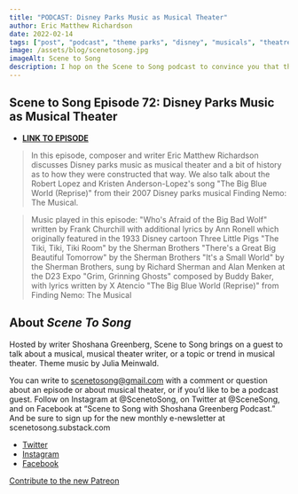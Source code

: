```yaml
---
title: "PODCAST: Disney Parks Music as Musical Theater"
author: Eric Matthew Richardson
date: 2022-02-14
tags: ["post", "podcast", "theme parks", "disney", "musicals", "theatre"]
image: /assets/blog/scenetosong.jpg
imageAlt: Scene to Song
description: I hop on the Scene to Song podcast to convince you that theme parks are theatre.
---
```


## Scene to Song Episode 72: Disney Parks Music as Musical Theater


- **[LINK TO EPISODE](https://scenetosong.podbean.com/e/scene-to-song-episode-72-disney-parks-music-as-musical-theater/)**

>In this episode, composer and writer Eric Matthew Richardson discusses Disney parks music as musical theater and a bit of history as to how they were constructed that way. We also talk about the Robert Lopez and Kristen Anderson-Lopez's song "The Big Blue World (Reprise)" from their 2007 Disney parks musical Finding Nemo: The Musical.

>Music played in this episode:
>"Who's Afraid of the Big Bad Wolf" written by Frank Churchill with additional lyrics by Ann Ronell which originally featured in the 1933 Disney cartoon Three Little Pigs
>"The Tiki, Tiki, Tiki Room" by the Sherman Brothers
>"There's a Great Big Beautiful Tomorrow" by the Sherman Brothers
>"It's a Small World" by the Sherman Brothers, sung by Richard Sherman and Alan Menken at the D23 Expo
>"Grim, Grinning Ghosts" composed by Buddy Baker, with lyrics written by X Atencio
>"The Big Blue World (Reprise)" from Finding Nemo: The Musical

## About *Scene To Song*

Hosted by writer Shoshana Greenberg, Scene to Song brings on a guest to talk about a musical, musical theater writer, or a topic or trend in musical theater. Theme music by Julia Meinwald.

You can write to scenetosong@gmail.com with a comment or question about an episode or about musical theater, or if you’d like to be a podcast guest. Follow on Instagram at @ScenetoSong, on Twitter at @SceneSong, and on Facebook at “Scene to Song with Shoshana Greenberg Podcast.” And be sure to sign up for the new monthly e-newsletter at scenetosong.substack.com

* [Twitter](https://twitter.com/scenesong?lang=en)
* [Instagram](https://www.instagram.com/scenetosong/)
* [Facebook](https://www.facebook.com/scenetosong)

[Contribute to the new Patreon](https://www.patreon.com/user?u=70110804&utm_medium=clipboard_copy&utm_source=copyLink&utm_campaign=creatorshare_creator)
